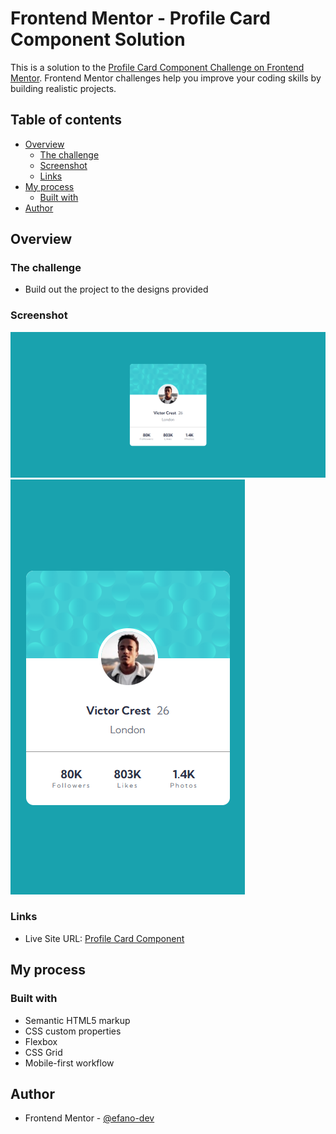 # Frontend Mentor - Profile Card Component Solution

This is a solution to the [Profile Card Component Challenge on Frontend Mentor](https://www.frontendmentor.io/challenges/profile-card-component-cfArpWshJ). Frontend Mentor challenges help you improve your coding skills by building realistic projects. 

## Table of contents

- [Overview](#overview)
  - [The challenge](#the-challenge)
  - [Screenshot](#screenshot)
  - [Links](#links)
- [My process](#my-process)
  - [Built with](#built-with)
- [Author](#author)

## Overview

### The challenge

- Build out the project to the designs provided

### Screenshot

![](./assets/images/profile-card-component-screenshot-desktop.png)
![](./assets/images/profile-card-component-screenshot-mobile.png)

### Links

- Live Site URL: [Profile Card Component](https://efano-dev.github.io/vanilla-profile-card-component/)

## My process

### Built with

- Semantic HTML5 markup
- CSS custom properties
- Flexbox
- CSS Grid
- Mobile-first workflow

## Author

- Frontend Mentor - [@efano-dev](https://www.frontendmentor.io/profile/efano-dev)
